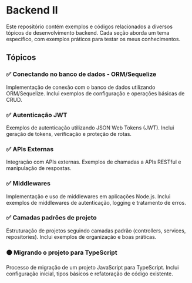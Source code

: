 # Backend II

Este repositório contém exemplos e códigos relacionados a diversos tópicos de desenvolvimento backend. Cada seção aborda um tema específico, com exemplos práticos para testar os meus conhecimentos.

## Tópicos

### ✅ Conectando no banco de dados - ORM/Sequelize
Implementação de conexão com o banco de dados utilizando ORM/Sequelize. Inclui exemplos de configuração e operações básicas de CRUD.

### ✅ Autenticação JWT
Exemplos de autenticação utilizando JSON Web Tokens (JWT). Inclui geração de tokens, verificação e proteção de rotas.

### ✅ APIs Externas
Integração com APIs externas. Exemplos de chamadas a APIs RESTful e manipulação de respostas.

### ✅ Middlewares
Implementação e uso de middlewares em aplicações Node.js. Inclui exemplos de middlewares de autenticação, logging e tratamento de erros.

### ✅ Camadas padrões de projeto
Estruturação de projetos seguindo camadas padrão (controllers, services, repositories). Inclui exemplos de organização e boas práticas.

### 🟠 Migrando o projeto para TypeScript
Processo de migração de um projeto JavaScript para TypeScript. Inclui configuração inicial, tipos básicos e refatoração de código existente.

